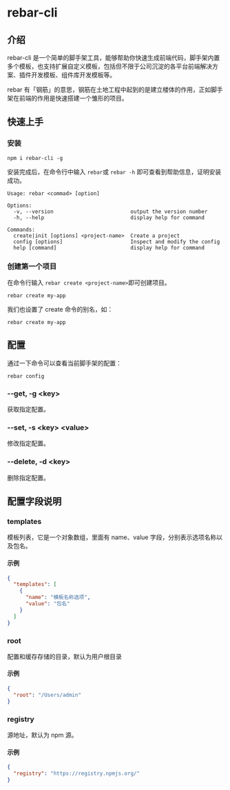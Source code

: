 # rebar-cli

## 介绍

rebar-cli 是一个简单的脚手架工具，能够帮助你快速生成前端代码，脚手架内置多个模板，也支持扩展自定义模板，包括但不限于公司沉淀的各平台前端解决方案、插件开发模板、组件库开发模板等。

rebar 有「钢筋」的意思，钢筋在土地工程中起到的是建立楼体的作用，正如脚手架在前端的作用是快速搭建一个雏形的项目。

## 快速上手

### 安装

```shell
npm i rebar-cli -g
```

安装完成后，在命令行中输入 `rebar`或 `rebar -h` 即可查看到帮助信息，证明安装成功。

```shell
Usage: rebar <commad> [option]

Options:
  -v, --version                         output the version number
  -h, --help                            display help for command

Commands:
  create|init [options] <project-name>  Create a project
  config [options]                      Inspect and modify the config
  help [command]                        display help for command
```

### 创建第一个项目

在命令行输入 `rebar create <project-name>`即可创建项目。

```shell
rebar create my-app
```

我们也设置了 create 命令的别名，如：

```shell
rebar create my-app
```

## 配置

通过一下命令可以查看当前脚手架的配置：

```
rebar config
```

### --get, -g \<key>

获取指定配置。

### --set, -s \<key> \<value>

修改指定配置。

### --delete, -d \<key>

删除指定配置。

## 配置字段说明

### templates

模板列表，它是一个对象数组，里面有 name、value 字段，分别表示选项名称以及包名。

#### 示例

```json
{
  "templates": [
    {
      "name": "模板名称选项",
      "value": "包名"
    }
  ]
}
```

### root

配置和缓存存储的目录，默认为用户根目录

#### 示例

```json
{
  "root": "/Users/admin"
}
```

### registry

源地址，默认为 npm 源。

#### 示例

```json
{
  "registry": "https://registry.npmjs.org/"
}
```

